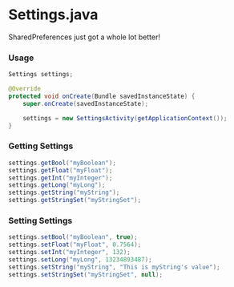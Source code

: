 # Settings.java

SharedPreferences just got a whole lot better!

### Usage
```java
Settings settings;

@Override
protected void onCreate(Bundle savedInstanceState) {
    super.onCreate(savedInstanceState);

    settings = new SettingsActivity(getApplicationContext());
}
```

### Getting Settings
```java
settings.getBool("myBoolean");
settings.getFloat("myFloat");
settings.getInt("myInteger");
settings.getLong("myLong");
settings.getString("myString");
settings.getStringSet("myStringSet");
```

### Setting Settings
```java
settings.setBool("myBoolean", true);
settings.setFloat("myFloat", 0.7564);
settings.setInt("myInteger", 132);
settings.setLong("myLong", 13234893487);
settings.setString("myString", "This is myString's value");
settings.setStringSet("myStringSet", null);
```
